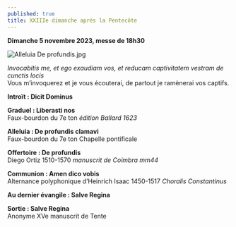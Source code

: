 ```yaml
---
published: true
title: XXIIIe dimanche après la Pentecôte
---
```

**Dimanche 5 novembre 2023, messe de 18h30**

![Alleluia De profundis.jpg]({{site.baseurl}}/images/Alleluia%20De%20profundis.jpg)

*Invocabitis me, et ego exaudiam vos, et reducam captivitatem vestram de cunctis locis*  
Vous m’invoquerez et je vous écouterai, de partout je ramènerai vos captifs.

**Introït : Dicit Dominus**  

**Graduel : Liberasti nos**  
Faux-bourdon du 7e ton *édition Ballard 1623*

**Alleluia : De profundis clamavi**  
Faux-bourdon du 7e ton Chapelle pontificale

**Offertoire : De profundis**  
Diego Ortiz 1510-1570 *manuscrit de Coimbra mm44*

**Communion : Amen dico vobis**  
Alternance polyphonique d’Heinrich Isaac 1450-1517 *Choralis Constantinus*

**Au dernier évangile : Salve Regina**  

**Sortie : Salve Regina**  
Anonyme XVe manuscrit de Tente
